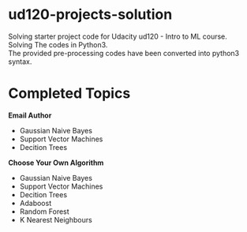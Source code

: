 ud120-projects-solution
=======================

Solving starter project code for Udacity ud120 - Intro to ML course.<br>
Solving The codes in Python3.<br>
The provided pre-processing codes have been converted into python3 syntax.

Completed Topics
================
<b>Email Author</b>
<ul>
  <li>Gaussian Naive Bayes</li>
  <li>Support Vector Machines</li>
  <li>Decition Trees</li>
</ul>

<b>Choose Your Own Algorithm</b>
<ul>
      <li>Gaussian Naive Bayes</li>
      <li>Support Vector Machines</li>
      <li>Decition Trees</li>
      <li>Adaboost</li>
      <li>Random Forest</li>
      <li>K Nearest Neighbours</li>
</ul>
